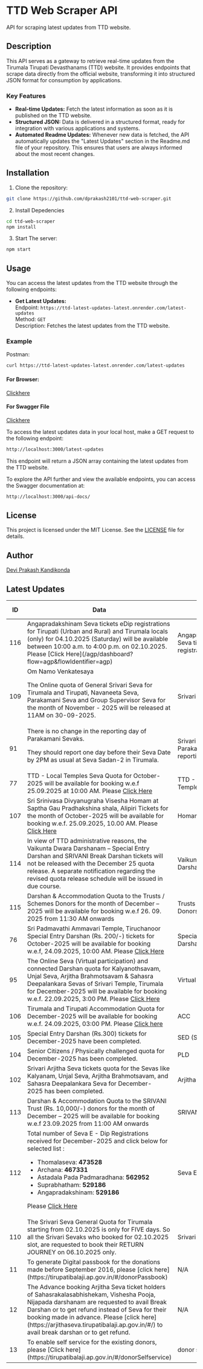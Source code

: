 # TTD Web Scraper API

API for scraping latest updates from TTD website.

## Description

This API serves as a gateway to retrieve real-time updates from the Tirumala Tirupati Devasthanams (TTD) website. It provides endpoints that scrape data directly from the official website, transforming it into structured JSON format for consumption by applications.

### Key Features

- **Real-time Updates:** Fetch the latest information as soon as it is published on the TTD website.
- **Structured JSON:** Data is delivered in a structured format, ready for integration with various applications and systems.
- **Automated Readme Updates:** Whenever new data is fetched, the API automatically updates the "Latest Updates" section in the Readme.md file of your repository. This ensures that users are always informed about the most recent changes.

## Installation

1. Clone the repository:

```bash
git clone https://github.com/dprakash2101/ttd-web-scraper.git
```

2. Install Depedencies

```bash
cd ttd-web-scraper
npm install
```

3. Start The server:

```bash
npm start
```



## Usage

You can access the latest updates from the TTD website through the following endpoints:

- **Get Latest Updates:**  
  Endpoint: `https://ttd-latest-updates-latest.onrender.com/latest-updates`  
  Method: `GET`  
  Description: Fetches the latest updates from the TTD website.

### Example
Postman:
```bash
curl https://ttd-latest-updates-latest.onrender.com/latest-updates
```
#### For Browser:
 [Clickhere](https://ttd-latest-updates-latest.onrender.com/latest-updates)

 #### For Swagger File
 [Clickhere](https://ttd-latest-updates-latest.onrender.com/api-docs/)


To access the latest updates data in your local host, make a GET request to the following endpoint:

```bash
http://localhost:3000/latest-updates
```
This endpoint will return a JSON array containing the latest updates from the TTD website.

To explore the API further and view the available endpoints, you can access the Swagger documentation at:

```bash
http://localhost:3000/api-docs/
```

## License

This project is licensed under the MIT License. See the [LICENSE](LICENSE) file for details.

## Author

[Devi Prakash Kandikonda](https://github.com/dprakash2101)

## Latest Updates
<table><thead><tr><th>ID</th><th>Data</th><th>CTA</th><th>Is Internal Redirection</th><th>Redirection Link</th></tr></thead><tbody><tr><td>116</td><td>Angapradakshinam Seva tickets eDip registrations for Tirupati (Urban and Rural) and Tirumala locals (only) for 04.10.2025 (Saturday) will be available between 10:00 a.m. to 4:00 p.m. on 02.10.2025. Please [Click Here](/agp/dashboard?flow=agp&flowIdentifier=agp)</td><td>Angapradakshinam Seva tickets eDip registrations</td><td>true</td><td>N/A</td></tr><tr><td>109</td><td>Om Namo Venkatesaya
 
The Online quota of General Srivari Seva for Tirumala and Tirupati, Navaneeta Seva, Parakamani Seva and Group Supervisor Seva for the month of November - 2025 will be released at 11AM on 30-09-2025.</td><td>Srivari Seva</td><td>null</td><td>N/A</td></tr><tr><td>91</td><td>There is no change in the reporting day of Parakamani Sevaks.
 
They should report one day before their Seva Date by 2PM as usual at Seva Sadan-2 in Tirumala.</td><td>Srivari Seva Parakamani reporting</td><td>null</td><td>N/A</td></tr><tr><td>77</td><td>TTD - Local Temples Seva Quota for October-2025 will be available for booking w.e.f 25.09.2025 at 10:00 AM. Please [Click Here](/arjitha-seva/slot-booking?section=pilgrim-details&flowIdentifier=arjitha-seva&templeName=Sri%20Padmavathi%20Ammavari%20Temple&sevaName=All)</td><td>TTD - Local Temples Seva</td><td>true</td><td>N/A</td></tr><tr><td>107</td><td>Sri Srinivasa Divyanugraha Visesha Homam at Saptha Gau Pradhakshina shala, Alipiri Tickets for the month of October-2025 will be available for booking w.e.f. 25.09.2025, 10.00 AM. Please [Click Here](/arjitha-seva/slot-booking?section=pilgrim-details&flowIdentifier=arjitha-seva&templeName=Sapthagiri%20Gau%20Pradakshina%20Shala&sevaName=Sri%20Srinivasa%20Divyaanugraha%20Homam)</td><td>Homam</td><td>true</td><td>N/A</td></tr><tr><td>114</td><td>In view of TTD administrative reasons, the Vaikunta Dwara Darshanam – Special Entry Darshan and SRIVANI Break Darshan tickets will not be released with the December 25 quota release. A separate notification regarding the revised quota release schedule will be issued in due course.</td><td>Vaikunta Dwara Darshan</td><td>null</td><td>N/A</td></tr><tr><td>115</td><td>Darshan & Accommodation Quota to the Trusts / Schemes Donors for the month of December – 2025 will be available for booking w.e.f 26. 09. 2025 from 11:30 AM onwards</td><td>Trusts / Schemes Donors</td><td>null</td><td>N/A</td></tr><tr><td>76</td><td>Sri Padmavathi Ammavari Temple, Tiruchanoor Special Entry Darshan (Rs. 200/-) tickets for October-2025 will be available for booking w.e.f, 24.09.2025, 10:00 AM. Please [Click Here](/spat/slot-booking?flow=spat&flowIdentifier=spat)</td><td>Special Entry Darshan (Sri PAT)</td><td>true</td><td>N/A</td></tr><tr><td>95</td><td>The Online Seva (Virtual participation) and connected Darshan quota for Kalyanothsavam, Unjal Seva, Arjitha Brahmotsavam & Sahasra Deepalankara Sevas of Srivari Temple, Tirumala for December-2025 will be available for booking w.e.f. 22.09.2025, 3:00 PM. Please [Click Here](/virtual-seva/seva-instructions?templeName=Srivari%20Temple&sevaName=All&flowIdentifier=virtual-seva&flow=virtual-seva)</td><td>Virtual Seva</td><td>true</td><td>N/A</td></tr><tr><td>106</td><td>Tirumala and Tirupati Accommodation Quota for December-2025 will be available for booking w.e.f. 24.09.2025, 03:00 PM. Please [Click here](/accommodation/instructions?flow=acc&flowIdentifier=acc)</td><td>ACC</td><td>true</td><td>N/A</td></tr><tr><td>105</td><td>Special Entry Darshan (Rs.300) tickets for December-2025 have been completed.</td><td>SED (SRI TT)</td><td>true</td><td>N/A</td></tr><tr><td>104</td><td>Senior Citizens / Physically challenged quota for December-2025 has been completed.</td><td>PLD</td><td>true</td><td>N/A</td></tr><tr><td>102</td><td>Srivari Arjitha Seva tickets quota for the Sevas like Kalyanam, Unjal Seva, Arjitha Brahmotsavam, and Sahasra Deepalankara Seva for December-2025 has been completed.</td><td>Arjitha Seva</td><td>null</td><td>N/A</td></tr><tr><td>113</td><td>Darshan & Accommodation Quota to the SRIVANI Trust (Rs. 10,000/-) donors for the month of December – 2025 will be available for booking w.e.f 23.09.2025 from 11:00 AM onwards</td><td>SRIVANI TRUST</td><td>null</td><td>N/A</td></tr><tr><td>112</td><td>Total number of Seva E - Dip Registrations received for December-2025 and click below for selected list : 
* Thomalaseva: **473528**
* Archana: **467331**
* Astadala Pada Padmaradhana: **562952**
* Suprabhatham: **529186**
* Angapradakshinam: **529186**

Please [Click Here](https://ttdevasthanams.ap.gov.in/assets/misc/images/v4/PROD_DIP_SELECTION_2025_09_20_2025_09_20_EDIP_SELECTIONS%20(1).pdf)
</td><td>Seva E-Dip</td><td>false</td><td>N/A</td></tr><tr><td>110</td><td>The Srivari Seva General Quota for Tirumala starting from  02.10.2025 is only for FIVE days. So all the Srivari Sevaks who booked for 02.10.2025 slot, are requested to book their RETURN JOURNEY on 06.10.2025 only.</td><td>Srivari Seva</td><td>null</td><td>N/A</td></tr><tr><td>11</td><td>To generate Digital passbook for the donations made before September 2016, please [click here](https://tirupatibalaji.ap.gov.in/#/donorPassbook)</td><td>N/A</td><td>null</td><td>N/A</td></tr><tr><td>12</td><td>The Advance booking Arjitha Seva ticket holders of Sahasrakalasabhishekam, Vishesha Pooja, Nijapada darshanam are requested to avail Break Darshan or to get refund instead of Seva for their booking made in advance. Please [click here](https://arjithaseva.tirupatibalaji.ap.gov.in/#/) to avail break darshan or to get refund.</td><td>N/A</td><td>null</td><td>N/A</td></tr><tr><td>13</td><td>To enable self service for the existing    donors, please [Click here](https://tirupatibalaji.ap.gov.in/#/donorSelfservice) </td><td>donor self service</td><td>null</td><td>N/A</td></tr></tbody></table>
